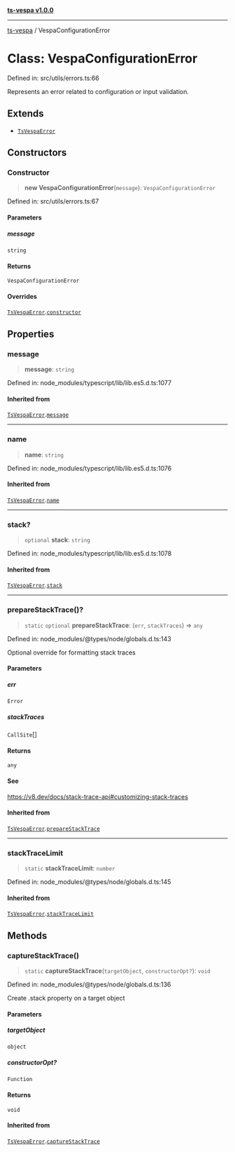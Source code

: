 [**ts-vespa v1.0.0**](../README.md)

***

[ts-vespa](../README.md) / VespaConfigurationError

# Class: VespaConfigurationError

Defined in: src/utils/errors.ts:66

Represents an error related to configuration or input validation.

## Extends

- [`TsVespaError`](TsVespaError.md)

## Constructors

### Constructor

> **new VespaConfigurationError**(`message`): `VespaConfigurationError`

Defined in: src/utils/errors.ts:67

#### Parameters

##### message

`string`

#### Returns

`VespaConfigurationError`

#### Overrides

[`TsVespaError`](TsVespaError.md).[`constructor`](TsVespaError.md#constructor)

## Properties

### message

> **message**: `string`

Defined in: node\_modules/typescript/lib/lib.es5.d.ts:1077

#### Inherited from

[`TsVespaError`](TsVespaError.md).[`message`](TsVespaError.md#message)

***

### name

> **name**: `string`

Defined in: node\_modules/typescript/lib/lib.es5.d.ts:1076

#### Inherited from

[`TsVespaError`](TsVespaError.md).[`name`](TsVespaError.md#name)

***

### stack?

> `optional` **stack**: `string`

Defined in: node\_modules/typescript/lib/lib.es5.d.ts:1078

#### Inherited from

[`TsVespaError`](TsVespaError.md).[`stack`](TsVespaError.md#stack)

***

### prepareStackTrace()?

> `static` `optional` **prepareStackTrace**: (`err`, `stackTraces`) => `any`

Defined in: node\_modules/@types/node/globals.d.ts:143

Optional override for formatting stack traces

#### Parameters

##### err

`Error`

##### stackTraces

`CallSite`[]

#### Returns

`any`

#### See

https://v8.dev/docs/stack-trace-api#customizing-stack-traces

#### Inherited from

[`TsVespaError`](TsVespaError.md).[`prepareStackTrace`](TsVespaError.md#preparestacktrace)

***

### stackTraceLimit

> `static` **stackTraceLimit**: `number`

Defined in: node\_modules/@types/node/globals.d.ts:145

#### Inherited from

[`TsVespaError`](TsVespaError.md).[`stackTraceLimit`](TsVespaError.md#stacktracelimit)

## Methods

### captureStackTrace()

> `static` **captureStackTrace**(`targetObject`, `constructorOpt?`): `void`

Defined in: node\_modules/@types/node/globals.d.ts:136

Create .stack property on a target object

#### Parameters

##### targetObject

`object`

##### constructorOpt?

`Function`

#### Returns

`void`

#### Inherited from

[`TsVespaError`](TsVespaError.md).[`captureStackTrace`](TsVespaError.md#capturestacktrace)
